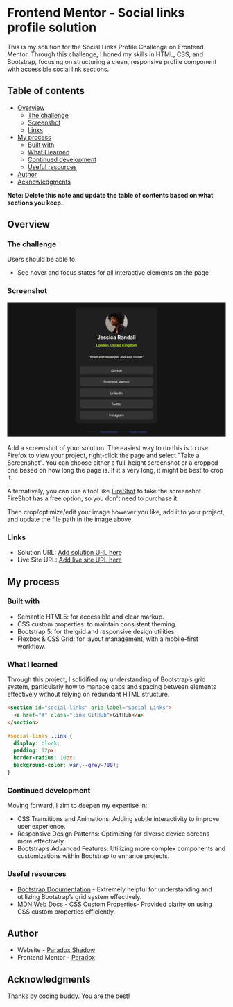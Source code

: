 # Frontend Mentor - Social links profile solution

This is my solution for the Social Links Profile Challenge on Frontend Mentor. Through this challenge, I honed my skills in HTML, CSS, and Bootstrap, focusing on structuring a clean, responsive profile component with accessible social link sections.

## Table of contents

- [Overview](#overview)
  - [The challenge](#the-challenge)
  - [Screenshot](#screenshot)
  - [Links](#links)
- [My process](#my-process)
  - [Built with](#built-with)
  - [What I learned](#what-i-learned)
  - [Continued development](#continued-development)
  - [Useful resources](#useful-resources)
- [Author](#author)
- [Acknowledgments](#acknowledgments)

**Note: Delete this note and update the table of contents based on what sections you keep.**

## Overview

### The challenge

Users should be able to:

- See hover and focus states for all interactive elements on the page

### Screenshot

![](./design/Screenshot.png)

Add a screenshot of your solution. The easiest way to do this is to use Firefox to view your project, right-click the page and select "Take a Screenshot". You can choose either a full-height screenshot or a cropped one based on how long the page is. If it's very long, it might be best to crop it.

Alternatively, you can use a tool like [FireShot](https://getfireshot.com/) to take the screenshot. FireShot has a free option, so you don't need to purchase it. 

Then crop/optimize/edit your image however you like, add it to your project, and update the file path in the image above.


### Links

- Solution URL: [Add solution URL here](https://github.com/Taresta/Social-Links-Profile.git)
- Live Site URL: [Add live site URL here](https://taresta.github.io/Social-Links-Profile/)

## My process

### Built with

- Semantic HTML5: for accessible and clear markup.
- CSS custom properties: to maintain consistent theming.
- Bootstrap 5: for the grid and responsive design utilities.
- Flexbox & CSS Grid: for layout management, with a mobile-first workflow.


### What I learned

Through this project, I solidified my understanding of Bootstrap’s grid system, particularly how to manage gaps and spacing between elements effectively without relying on redundant HTML structure. 

```html
<section id="social-links" aria-label="Social Links">
  <a href="#" class="link GitHub">GitHub</a>
</section>
```
```css
#social-links .link {
  display: block;
  padding: 12px;
  border-radius: 10px;
  background-color: var(--grey-700);
}
```

### Continued development

Moving forward, I aim to deepen my expertise in:

- CSS Transitions and Animations: Adding subtle interactivity to improve user experience.
- Responsive Design Patterns: Optimizing for diverse device screens more effectively.
- Bootstrap’s Advanced Features: Utilizing more complex components and customizations within Bootstrap to enhance projects.

### Useful resources

- [Bootstrap Documentation](https://getbootstrap.com/) - Extremely helpful for understanding and utilizing Bootstrap’s grid system effectively.
- [MDN Web Docs - CSS Custom Properties](https://developer.mozilla.org/en-US/docs/Web/CSS/--*)- Provided clarity on using CSS custom properties efficiently.

## Author

- Website - [Paradox Shadow](https://github.com/Taresta/)
- Frontend Mentor - [Paradox](https://www.frontendmentor.io/home)

## Acknowledgments
 Thanks by coding buddy. You are the best!